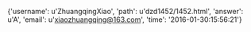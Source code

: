 {'username': u'ZhuangqingXiao', 'path': u'dzd1452/1452.html', 'answer': u'A', 'email': u'xiaozhuangqing@163.com', 'time': '2016-01-30:15:56:21'}